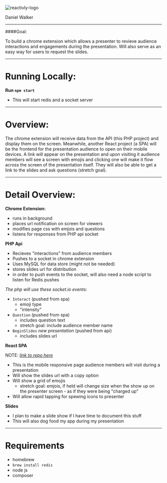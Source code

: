 
![reactivly-logo](https://cloud.githubusercontent.com/assets/15964/23580177/75dfe62e-00ca-11e7-96a2-db29c87529ab.png)

Daniel Walker

------

####Goal:

To build a chrome extension which allows a presenter to revieve audience interactions and engagements during the presentation. Will also serve as an easy way for users to request the slides.

-----

Running Locally:
=====

**Run `npm start`**

- This will start redis and a socket server


-----

Overview:
=====

The chrome extension will receive data from the API (this PHP project) and display them on the screen. Meanwhile, another React project (a SPA) will be the frontend for the presentation audience to open on their mobile devices. A link will appear on the presentation and upon visiting it audience members will see a screen with emojis and clicking one will make it flow across the screen of the presentation itself. They will also be able to get a link to the slides and ask questions (stretch goal).

-----

Detail Overview:
=====

**Chrome Extension:**

- runs in background
- places url notification on screen for viewers
- modifies page css with emjois and questions
- listens for responses from PHP api socket

**PHP Api**

- Recieves "interactions" from audience members
- Pushes to a socket in chrome extension
- Uses MySQL for data store (might not be needed)
- stores slides url for distribution
- in order to push events to the socket, will also need a node script to listen for Redis pushes

_The php will use these socket.io events:_

- `Interact` (pushed from spa)
    - emoji type
    - "intensity"
- `Question` (pushed from spa)
    - includes question text
    - stretch goal: include audience member name
- `BeginSlides` _new presentation_ (pushed from api)
    - includes slides url

**React SPA**

NOTE: _[link to repo here](https://github.com/lasergoat/reactivlyspa)_

- This is the mobile responsive page audience members will visit during a presentation
- Will show the slides url with a copy option
- Will show a grid of emojis
    - stretch goal: emjois, if held will change size when the show up on the presenter screen - as if they were being "charged up"
- Will allow rapid tapping for spewing icons to presenter

**Slides**

- I plan to make a slide show if I have time to document this stuff
- This will also dog food my app during my presentation

----

Requirements
====

- homebrew
- `brew install redis`
- node js
- composer
